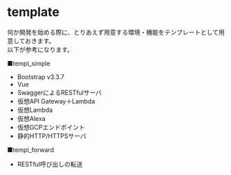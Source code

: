 # template

<p>
何か開発を始める際に、とりあえず用意する環境・機能をテンプレートとして用意しておきます。<br>
以下が参考になります。
</p>

■templ_simple

* Bootstrap v3.3.7
* Vue
* SwaggerによるRESTfulサーバ
* 仮想API Gateway＋Lambda
* 仮想Lambda
* 仮想Alexa
* 仮想GCPエンドポイント
* 静的HTTP/HTTPSサーバ

■templ_forward

* RESTful呼び出しの転送

